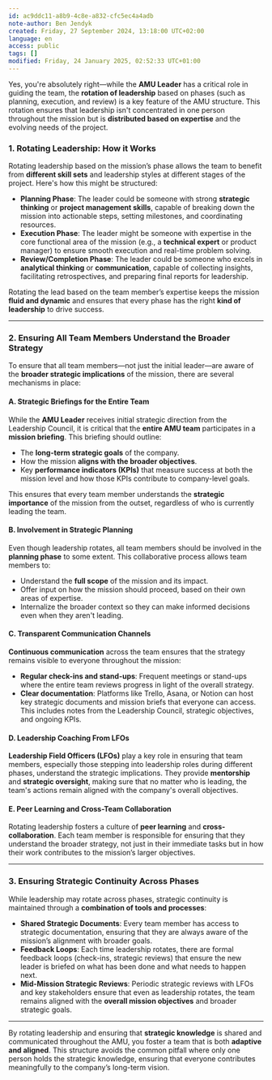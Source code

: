 ```yaml
---
id: ac9ddc11-a8b9-4c8e-a832-cfc5ec4a4adb
note-author: Ben Jendyk
created: Friday, 27 September 2024, 13:18:00 UTC+02:00
language: en
access: public
tags: []
modified: Friday, 24 January 2025, 02:52:33 UTC+01:00
---
```


Yes, you're absolutely right—while the **AMU Leader** has a critical role in guiding the team, the **rotation of leadership** based on phases (such as planning, execution, and review) is a key feature of the AMU structure. This rotation ensures that leadership isn't concentrated in one person throughout the mission but is **distributed based on expertise** and the evolving needs of the project.

### **1. Rotating Leadership: How it Works**

Rotating leadership based on the mission’s phase allows the team to benefit from **different skill sets** and leadership styles at different stages of the project. Here's how this might be structured:

- **Planning Phase**: The leader could be someone with strong **strategic thinking** or **project management skills**, capable of breaking down the mission into actionable steps, setting milestones, and coordinating resources.
- **Execution Phase**: The leader might be someone with expertise in the core functional area of the mission (e.g., a **technical expert** or product manager) to ensure smooth execution and real-time problem solving.
- **Review/Completion Phase**: The leader could be someone who excels in **analytical thinking** or **communication**, capable of collecting insights, facilitating retrospectives, and preparing final reports for leadership.

Rotating the lead based on the team member’s expertise keeps the mission **fluid and dynamic** and ensures that every phase has the right **kind of leadership** to drive success.

---

### **2. Ensuring All Team Members Understand the Broader Strategy**

To ensure that all team members—not just the initial leader—are aware of the **broader strategic implications** of the mission, there are several mechanisms in place:

#### **A. Strategic Briefings for the Entire Team**

While the **AMU Leader** receives initial strategic direction from the Leadership Council, it is critical that the **entire AMU team** participates in a **mission briefing**. This briefing should outline:

- The **long-term strategic goals** of the company.
- How the mission **aligns with the broader objectives**.
- Key **performance indicators (KPIs)** that measure success at both the mission level and how those KPIs contribute to company-level goals.

This ensures that every team member understands the **strategic importance** of the mission from the outset, regardless of who is currently leading the team.

#### **B. Involvement in Strategic Planning**

Even though leadership rotates, all team members should be involved in the **planning phase** to some extent. This collaborative process allows team members to:

- Understand the **full scope** of the mission and its impact.
- Offer input on how the mission should proceed, based on their own areas of expertise.
- Internalize the broader context so they can make informed decisions even when they aren't leading.

#### **C. Transparent Communication Channels**

**Continuous communication** across the team ensures that the strategy remains visible to everyone throughout the mission:
- **Regular check-ins and stand-ups**: Frequent meetings or stand-ups where the entire team reviews progress in light of the overall strategy.
- **Clear documentation**: Platforms like Trello, Asana, or Notion can host key strategic documents and mission briefs that everyone can access. This includes notes from the Leadership Council, strategic objectives, and ongoing KPIs.

#### **D. Leadership Coaching From LFOs**

**Leadership Field Officers (LFOs)** play a key role in ensuring that team members, especially those stepping into leadership roles during different phases, understand the strategic implications. They provide **mentorship** and **strategic oversight**, making sure that no matter who is leading, the team's actions remain aligned with the company's overall objectives.

#### **E. Peer Learning and Cross-Team Collaboration**

Rotating leadership fosters a culture of **peer learning** and **cross-collaboration**. Each team member is responsible for ensuring that they understand the broader strategy, not just in their immediate tasks but in how their work contributes to the mission’s larger objectives.

---

### **3. Ensuring Strategic Continuity Across Phases**

While leadership may rotate across phases, strategic continuity is maintained through a **combination of tools and processes**:

- **Shared Strategic Documents**: Every team member has access to strategic documentation, ensuring that they are always aware of the mission’s alignment with broader goals.
- **Feedback Loops**: Each time leadership rotates, there are formal feedback loops (check-ins, strategic reviews) that ensure the new leader is briefed on what has been done and what needs to happen next.
- **Mid-Mission Strategic Reviews**: Periodic strategic reviews with LFOs and key stakeholders ensure that even as leadership rotates, the team remains aligned with the **overall mission objectives** and broader strategic goals.

---

By rotating leadership and ensuring that **strategic knowledge** is shared and communicated throughout the AMU, you foster a team that is both **adaptive and aligned**. This structure avoids the common pitfall where only one person holds the strategic knowledge, ensuring that everyone contributes meaningfully to the company’s long-term vision.
